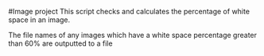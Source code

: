 #Image project
This script checks and calculates the percentage of white space in an image.

The file names of any images which have a white space percentage greater than 60% are outputted to a file
